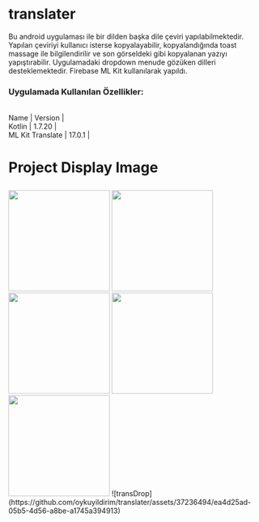 # translater
Bu android uygulaması ile bir dilden başka dile çeviri yapılabilmektedir. Yapılan çeviriyi kullanıcı isterse kopyalayabilir, kopyalandığında toast massage ile bilgilendirilir ve son görseldeki gibi kopyalanan yazıyı yapıştırabilir. Uygulamadaki dropdown menude gözüken dilleri desteklemektedir. Firebase ML Kit
 kullanılarak yapıldı.
 ### Uygulamada Kullanılan Özellikler:
  <br>Name | Version |</br>
   Kotlin | 1.7.20 | 
  <br>ML Kit Translate | 17.0.1 |</br>
  
# Project Display Image <p> 
 <a href="https://github.com/oykuyildirim/translater/assets/37236494/2f7d96ad-a7e6-416c-80e9-98b2780aa00c" >
    <img src="https://github.com/oykuyildirim/translater/assets/37236494/2f7d96ad-a7e6-416c-80e9-98b2780aa00c" width="200" style="max-width:100%;"></a>
     <a href="https://github.com/oykuyildirim/translater/assets/37236494/ea4d25ad-05b5-4d56-a8be-a1745a394913" >
   <img src="https://github.com/oykuyildirim/translater/assets/37236494/ea4d25ad-05b5-4d56-a8be-a1745a394913" width="200" style="max-width:100%;"></a>
    <a href="https://github.com/oykuyildirim/translater/assets/37236494/d8fd001d-a05a-4567-9d98-1ca9b8cd44ef" >
    <img src="https://github.com/oykuyildirim/translater/assets/37236494/d8fd001d-a05a-4567-9d98-1ca9b8cd44ef" width="200" style="max-width:100%;"></a>
    <a href="https://github.com/oykuyildirim/translater/assets/37236494/0fe2d6c6-d94c-4549-bb76-4abc2e8618dc" >
    <img src="https://github.com/oykuyildirim/translater/assets/37236494/0fe2d6c6-d94c-4549-bb76-4abc2e8618dc" width="200" style="max-width:100%;"></a>
<a href="https://github.com/oykuyildirim/translater/assets/37236494/17e32706-5946-4cb2-9cfd-f9404b044002" >
    <img src="https://github.com/oykuyildirim/translater/assets/37236494/17e32706-5946-4cb2-9cfd-f9404b044002" width="200" style="max-width:100%;"></a>
![transDrop](https://github.com/oykuyildirim/translater/assets/37236494/ea4d25ad-05b5-4d56-a8be-a1745a394913)


